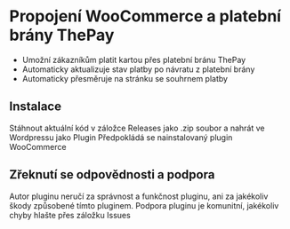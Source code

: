 # Propojení WooCommerce a platební brány ThePay
- Umožní zákazníkům platit kartou přes platební bránu ThePay
- Automaticky aktualizuje stav platby po návratu z platební brány
- Automaticky přesměruje na stránku se souhrnem platby

## Instalace

Stáhnout aktuální kód v záložce Releases jako .zip soubor a nahrát ve Wordpressu jako Plugin Předpokládá se nainstalovaný plugin WooCommerce

## Zřeknutí se odpovědnosti a podpora

Autor pluginu neručí za správnost a funkčnost pluginu, ani za jakékoliv škody způsobené tímto pluginem. Podpora pluginu je komunitní, jakékoliv chyby hlašte přes záložku Issues
